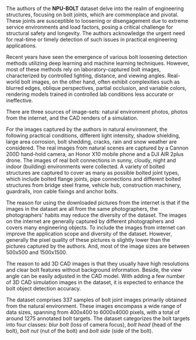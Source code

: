 The authors of the **NPU-BOLT** dataset delve into the realm of engineering structures, focusing on bolt joints, which are commonplace and pivotal. These joints are susceptible to loosening or disengagement due to extreme service environments and load factors, posing a critical challenge for structural safety and longevity. The authors acknowledge the urgent need for real-time or timely detection of such issues in practical engineering applications.

Recent years have seen the emergence of various bolt loosening detection methods utilizing deep learning and machine learning techniques. However, most of these methods rely on laboratory-captured bolt images, characterized by controlled lighting, distance, and viewing angles. Real-world bolt images, on the other hand, often exhibit complexities such as blurred edges, oblique perspectives, partial occlusion, and variable colors, rendering models trained in controlled lab conditions less accurate or ineffective.

There are three sources of image-sets: natural environment photos, photos from the internet, and the CAD renders of a simulation.

For the images captured by the authors in natural environment, the following practical conditions, different light intensity, shadow shielding, large area  corrosion, bolt shedding, cracks, rain and snow weather are considered. The real images from natural scenes are captured by a Cannon 200D hand-hold camera, an Honor X10 mobile phone and a DJI AIR 2plus drone. The images of real bolt connections in sunny, cloudy, night and indoor (building) environments were collected. A variety of bolted structures are captured to cover as many as possible bolted joint types, which include bolted flange joints, pipe connections and different bolted structures from bridge steel frame, vehicle hub, construction machinery, guardrails, iron cable fixings and anchor bolts.

The reason for using the downloaded pictures from the internet is that if the images in the dataset are all from the same photographers, the photographers' habits may reduce the diversity of the dataset. The images on the internet are generally captured by different photographers and covers many engineering objects. To include the images from internet can improve the application scope and diversity of the dataset. However, generally the pixel quality of these pictures is slightly lower than the pictures captured by the authors. And, most of the image sizes are between 500x500 and 1500x1500.

The reason to add 3D CAD images is that they usually have high resolutions and clear bolt features without background information. Beside, the view angle can be easily adjusted in the CAD model. With adding a few number of 3D CAD simulation images in the dataset, it is expected to enhance the bolt object detection accuracy.

The dataset comprises 337 samples of bolt joint images primarily obtained from the natural environment. These images encompass a wide range of data sizes, spanning from 400x400 to 6000x4000 pixels, with a total of around 1275 annotated bolt targets. The dataset categorizes the bolt targets into four classes: *blur bolt* (loss of camera focus),  *bolt head* (head of the bolt), *bolt nut* (nut of the bolt) and *bolt side* (side of the bolt).
